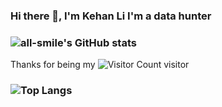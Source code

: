 ### Hi there 👋, I'm Kehan Li I'm a data hunter
### ![all-smile's GitHub stats](https://github-readme-stats.vercel.app/api?username=Adam04230&show_icons=true&theme=tokyonight)
Thanks for being my ![Visitor Count](https://profile-counter.glitch.me/all-smile/count.svg) visitor
### ![Top Langs](https://github-readme-stats.vercel.app/api/top-langs/?username=Adam04230&layout=compact&theme=tokyonight)
<!--
**Adam04230/Adam04230** is a ✨ _special_ ✨ repository because its `README.md` (this file) appears on your GitHub profile.

Here are some ideas to get you started:

- 🔭 I’m currently working on ...
- 🌱 I’m currently learning ...
- 👯 I’m looking to collaborate on ...
- 🤔 I’m looking for help with ...
- 💬 Ask me about ...
- 📫 How to reach me: ...
- 😄 Pronouns: ...
- ⚡ Fun fact: ...
-->
